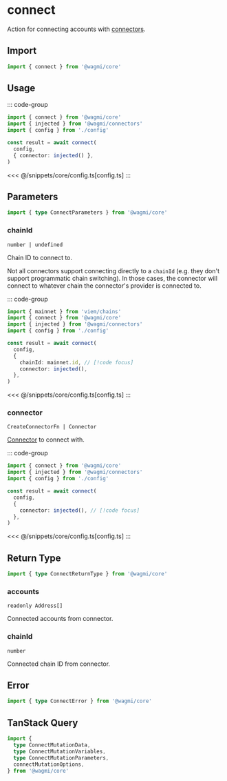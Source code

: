 # connect

Action for connecting accounts with [connectors](/core/connectors).

## Import

```ts
import { connect } from '@wagmi/core'
```

## Usage

::: code-group
```ts [index.ts]
import { connect } from '@wagmi/core'
import { injected } from '@wagmi/connectors'
import { config } from './config'

const result = await connect(
  config,
  { connector: injected() },
)
```
<<< @/snippets/core/config.ts[config.ts]
:::

## Parameters

```ts
import { type ConnectParameters } from '@wagmi/core'
```

### chainId

`number | undefined`

Chain ID to connect to.

Not all connectors support connecting directly to a `chainId` (e.g. they don't support programmatic chain switching). In those cases, the connector will connect to whatever chain the connector's provider is connected to.

::: code-group
```ts [index.ts]
import { mainnet } from 'viem/chains'
import { connect } from '@wagmi/core'
import { injected } from '@wagmi/connectors'
import { config } from './config'

const result = await connect(
  config,
  {
    chainId: mainnet.id, // [!code focus]
    connector: injected(), 
  },
)
```
<<< @/snippets/core/config.ts[config.ts]
:::

### connector

`CreateConnectorFn | Connector`

[Connector](/core/connectors) to connect with.

::: code-group
```ts [index.ts]
import { connect } from '@wagmi/core'
import { injected } from '@wagmi/connectors'
import { config } from './config'

const result = await connect(
  config,
  {
    connector: injected(), // [!code focus]
  },
)
```
<<< @/snippets/core/config.ts[config.ts]
:::

## Return Type

```ts
import { type ConnectReturnType } from '@wagmi/core'
```

### accounts

`readonly Address[]`

Connected accounts from connector.

### chainId

`number`

Connected chain ID from connector.

## Error

```ts
import { type ConnectError } from '@wagmi/core'
```

## TanStack Query

```ts
import {
  type ConnectMutationData,
  type ConnectMutationVariables,
  type ConnectMutationParameters,
  connectMutationOptions,
} from '@wagmi/core'
```